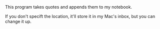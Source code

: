 This program takes quotes and appends them to my notebook.

If you don't specift the location, it'll store it in my Mac's inbox, but you can change it up. 